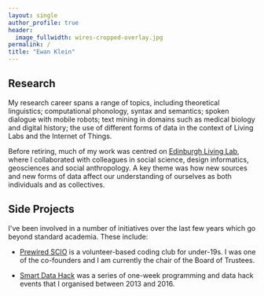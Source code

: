 ```yaml
---
layout: single
author_profile: true
header:
  image_fullwidth: wires-cropped-overlay.jpg
permalink: /
title: "Ewan Klein"
---
```




## Research

My research career spans a range of topics, including theoretical linguistics; computational phonology, syntax and semantics; spoken dialogue with mobile robots; text mining in domains such as medical biology and digital history; the use of different forms of data in the context of Living Labs and the Internet of Things.

Before retiring, much of my work was centred on [Edinburgh Living Lab](http://edinburghlivinglab.org), where I  collaborated with colleagues in social science, design informatics, geosciences and social anthropology. A key theme was how new sources and new forms of data affect our understanding of ourselves as both individuals and as collectives.


## Side Projects

I've been involved in a number of initiatives over the last few years which go beyond standard academia. These include:

* [Prewired SCIO](https://prewired.org) is a volunteer-based coding club for under-19s. I was one of the co-founders and I am currently the chair of the Board of Trustees.

* [Smart Data Hack](http://smartdatahack.org) was a series of one-week programming and data hack events that I organised between 2013 and 2016. 




